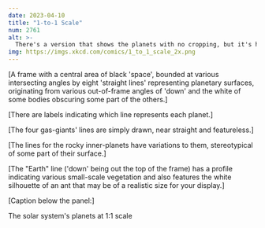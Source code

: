 ```yaml
---
date: 2023-04-10
title: "1-to-1 Scale"
num: 2761
alt: >-
  There's a version that shows the planets with no cropping, but it's hard to find a display that supports it.
img: https://imgs.xkcd.com/comics/1_to_1_scale_2x.png
---
```

[A frame with a central area of black 'space', bounded at various intersecting angles by eight 'straight lines' representing planetary surfaces, originating from various out-of-frame angles of 'down' and the white of some bodies obscuring some part of the others.]

[There are labels indicating which line represents each planet.]

[The four gas-giants' lines are simply drawn, near straight and featureless.]

[The lines for the rocky inner-planets have variations to them, stereotypical of some part of their surface.]

[The "Earth" line ('down' being out the top of the frame) has a profile indicating various small-scale vegetation and also features the white silhouette of an ant that may be of a realistic size for your display.]

[Caption below the panel:]

The solar system's planets at 1:1 scale